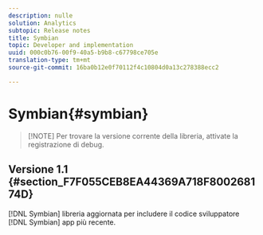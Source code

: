 ```yaml
---
description: nulle
solution: Analytics
subtopic: Release notes
title: Symbian
topic: Developer and implementation
uuid: 000c0b76-00f9-40a5-b9b8-c67798ce705e
translation-type: tm+mt
source-git-commit: 16ba0b12e0f70112f4c10804d0a13c278388ecc2

---
```



# Symbian{#symbian}

> [!NOTE] Per trovare la versione corrente della libreria, attivate la registrazione di debug.

## Versione 1.1 {#section_F7F055CEB8EA44369A718F800268174D}

[!DNL Symbian] libreria aggiornata per includere il codice sviluppatore [!DNL Symbian] app più recente.
